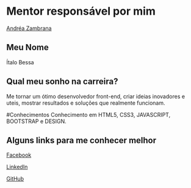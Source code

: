 # Mentor responsável por mim

[Andréa Zambrana](https://github.com/akfzambrana)

## Meu Nome

Ítalo Bessa

## Qual meu sonho na carreira?

Me tornar um ótimo desenvolvedor front-end, criar ideias inovadores e uteis, mostrar resultados e soluções que realmente funcionam.

#Conhecimentos
Conhecimento em HTML5, CSS3, JAVASCRIPT, BOOTSTRAP e DESIGN.

## Alguns links para me conhecer melhor

[Facebook](https://www.facebook.com/brenda.rayane.564)

[LinkedIn](https://br.linkedin.com/in/ítalo-bessa-1a291111a)

[GitHub](https://github.com/ytalobessa)
